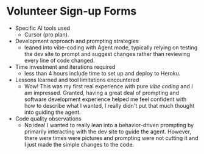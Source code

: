 # Volunteer Sign-up Forms

- Specific AI tools used
  - Cursor (pro plan).
- Development approach and prompting strategies
  - leaned into vibe-coding with Agent mode, typically relying on testing the dev site to prompt and suggest changes rather than reviewing every line of code changed.
- Time investment and iterations required
  - less than 4 hours include time to set up and deploy to Heroku.
- Lessons learned and tool limitations encountered
  - Wow! This was my first real experience with pure *vibe coding* and I am impressed. Granted, having a great deal of prompting and software development experience helped me feel confident with how to describe what I wanted, I really didn't put that much thought into guiding the agent.
- Code quality observations
  - No idea! I wanted to really lean into a behavior-driven prompting by primarily interacting with the dev site to guide the agent. However, there were times were pictures and prompting were not cutting it and I just made the simple changes to the code.